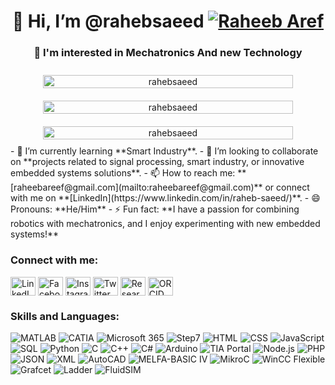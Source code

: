 <h1 align="center">👋 Hi, I’m @rahebsaeed <a href="https://twitter.com/" target="_blank"><img src="https://img.shields.io/twitter/follow/:RaheebAref" alt="Raheeb Aref" /></a></h1>
<h3 align="center">👀 I'm interested in Mechatronics And new Technology</h3>

<div align="center" style="display: flex; flex-wrap: wrap; justify-content: center;">
    <img src="https://github-readme-stats.vercel.app/api?username=rahebsaeed&show_icons=true&locale=en" alt="rahebsaeed" style="width: 100%; max-width: 400px; height: auto; margin: 10px;" />
    <img src="https://github-readme-streak-stats.herokuapp.com/?user=rahebsaeed&" alt="rahebsaeed" style="width: 100%; max-width: 400px; height: auto; margin: 10px;" />
    <img src="https://github-readme-stats.vercel.app/api/top-langs?username=rahebsaeed&show_icons=true&locale=en&layout=compact" alt="rahebsaeed" style="width: 100%; max-width: 400px; height: auto; margin: 10px;" />
</div>

<div>
- 🌱 I’m currently learning **Smart Industry**.
- 💞️ I’m looking to collaborate on **projects related to signal processing, smart industry, or innovative embedded systems solutions**.
- 📫 How to reach me: **[raheebareef@gmail.com](mailto:raheebareef@gmail.com)** or connect with me on **[LinkedIn](https://www.linkedin.com/in/raheb-saeed/)**.
- 😄 Pronouns: **He/Him**
- ⚡ Fun fact: **I have a passion for combining robotics with mechatronics, and I enjoy experimenting with new embedded systems!**
</div>

<h3 align="left">Connect with me:</h3>
<p align="left">
    <a href="https://www.linkedin.com/in/raheb-saeed/" target="_blank"><img align="center" src="https://raw.githubusercontent.com/rahuldkjain/github-profile-readme-generator/master/src/images/icons/Social/linked-in-alt.svg" alt="LinkedIn" height="30" width="40" /></a>
    <a href="https://www.facebook.com/raheeb.almikhlafy" target="_blank"><img align="center" src="https://raw.githubusercontent.com/rahuldkjain/github-profile-readme-generator/master/src/images/icons/Social/facebook.svg" alt="Facebook" height="30" width="40" /></a>
    <a href="https://www.instagram.com/raheeb_aref/" target="_blank"><img align="center" src="https://raw.githubusercontent.com/rahuldkjain/github-profile-readme-generator/master/src/images/icons/Social/instagram.svg" alt="Instagram" height="30" width="40" /></a>
    <a href="https://twitter.com/RaheebAref" target="_blank"><img align="center" src="https://support-assets.githubassets.com/packs/static/app/assets/images/footer/twitter-0f757c30303936ee3905.svg" alt="Twitter" height="30" width="40" /></a>
    <a href="https://www.researchgate.net/profile/Raheb-Saeed-2" target="_blank"><img align="center" src="https://c5.rgstatic.net/m/42199702882742/images/favicon/favicon-32x32.png" alt="ResearchGate" height="30" width="40" /></a>
    <a href="https://orcid.org/0009-0005-5613-8767" target="_blank"><img align="center" src="https://orcid.org/assets/vectors/orcid.logo.icon.svg" alt="ORCID" height="30" width="40" /></a>
</p>

<h3 align="left">Skills and Languages:</h3>
<p>
    <img src="https://img.shields.io/badge/MATLAB-F5B701?style=flat&logo=matlab&logoColor=black" alt="MATLAB" />
    <img src="https://img.shields.io/badge/CATIA-5D5D5D?style=flat&logo=catia&logoColor=white" alt="CATIA" />
    <img src="https://img.shields.io/badge/Microsoft%20365-0078D4?style=flat&logo=microsoft&logoColor=white" alt="Microsoft 365" />
    <img src="https://img.shields.io/badge/Step7-00A3E0?style=flat&logo=siemens&logoColor=white" alt="Step7" />
    <img src="https://img.shields.io/badge/HTML-E34F26?style=flat&logo=html5&logoColor=white" alt="HTML" />
    <img src="https://img.shields.io/badge/CSS-1572B6?style=flat&logo=css3&logoColor=white" alt="CSS" />
    <img src="https://img.shields.io/badge/JavaScript-F7DF1C?style=flat&logo=javascript&logoColor=black" alt="JavaScript" />
    <img src="https://img.shields.io/badge/SQL-003B57?style=flat&logo=sql&logoColor=white" alt="SQL" />
    <img src="https://img.shields.io/badge/Python-3776AB?style=flat&logo=python&logoColor=white" alt="Python" />
    <img src="https://img.shields.io/badge/C-00599C?style=flat&logo=c&logoColor=white" alt="C" />
    <img src="https://img.shields.io/badge/C%2B%2B-00599C?style=flat&logo=c%2B%2B&logoColor=white" alt="C++" />
    <img src="https://img.shields.io/badge/C%23-239120?style=flat&logo=c-sharp&logoColor=white" alt="C#" />
    <img src="https://img.shields.io/badge/Arduino-00979D?style=flat&logo=arduino&logoColor=white" alt="Arduino" />
    <img src="https://img.shields.io/badge/TIA%20Portal-000000?style=flat&logo=siemens&logoColor=white" alt="TIA Portal" />
    <img src="https://img.shields.io/badge/Node.js-8CC84C?style=flat&logo=node.js&logoColor=white" alt="Node.js" />
    <img src="https://img.shields.io/badge/PHP-777BB4?style=flat&logo=php&logoColor=white" alt="PHP" />
    <img src="https://img.shields.io/badge/JSON-000000?style=flat&logo=json&logoColor=white" alt="JSON" />
    <img src="https://img.shields.io/badge/XML-000000?style=flat&logo=xml&logoColor=white" alt="XML" />
    <img src="https://img.shields.io/badge/AutoCAD-%23D81D4A?style=flat&logo=autocad&logoColor=white" alt="AutoCAD" />
    <img src="https://img.shields.io/badge/MELFA-BASIC%20IV-0078D4?style=flat&logo=siemens&logoColor=white" alt="MELFA-BASIC IV" />
    <img src="https://img.shields.io/badge/MikroC-000000?style=flat&logo=c&logoColor=white" alt="MikroC" />
    <img src="https://img.shields.io/badge/WinCC%20Flexible-000000?style=flat&logo=siemens&logoColor=white" alt="WinCC Flexible" />
    <img src="https://img.shields.io/badge/Grafcet-FF5733?style=flat&logo=automation&logoColor=white" alt="Grafcet" />
    <img src="https://img.shields.io/badge/Ladder-0066CC?style=flat&logo=automation&logoColor=white" alt="Ladder" />
    <img src="https://img.shields.io/badge/FluidSIM-0078D4?style=flat&logo=siemens&logoColor=white" alt="FluidSIM" />
</p>
